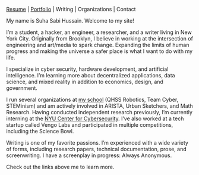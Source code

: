 [Resume](https://bit.ly/2HcTNym) | [Portfolio](http://sshussain.me/portfolio) | Writing | Organizations | Contact

My name is Suha Sabi Hussain. Welcome to my site!

I’m a student, a hacker, an engineer, a researcher, and a writer living in New York City. Originally from Brooklyn, I believe in working at the intersection of engineering and art/media to spark change. Expanding the limits of human progress and making the universe a safer place is what I want to do with my life. 

I specialize in cyber security, hardware development, and artificial intelligence. I’m learning more about decentralized applications, data science, and mixed reality in addition to economics, design, and government.

I run several organizations at [my school](http://www.qhss.org/) (QHSS Robotics, Team Cyber, STEMinism) and am actively involved in ARISTA, Urban Sketchers, and Math Research. Having conducted independent research previously, I’m currently interning at the [NYU Center for Cybersecurity](http://cyber.nyu.edu/). I’ve also worked at a tech startup called Vengo Labs and participated in multiple competitions, including the Science Bowl.

Writing is one of my favorite passions. I’m experienced with a wide variety of forms, including research papers, technical documentation, prose, and screenwriting. I have a screenplay in progress: Always Anonymous.

Check out the links above me to learn more.
